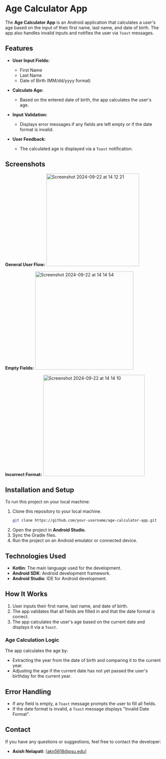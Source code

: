 # Age Calculator App

The **Age Calculator App** is an Android application that calculates a user's age based on the input of their first name, last name, and date of birth. The app also handles invalid inputs and notifies the user via `Toast` messages.

## Features

- **User Input Fields:**
  - First Name
  - Last Name
  - Date of Birth (MM/dd/yyyy format)
  
- **Calculate Age:**
  - Based on the entered date of birth, the app calculates the user's age.
  
- **Input Validation:**
  - Displays error messages if any fields are left empty or if the date format is invalid.
  
- **User Feedback:**
  - The calculated age is displayed via a `Toast` notification.

## Screenshots
**General User Flow:**
<img width="299" alt="Screenshot 2024-09-22 at 14 12 21" src="https://github.com/user-attachments/assets/20f7d19e-c962-495d-94a9-d611f99f8831">

**Empty Fields:**
<img width="317" alt="Screenshot 2024-09-22 at 14 14 54" src="https://github.com/user-attachments/assets/88ef3522-37ff-4daa-8183-b626ceb34c76">

**Incorrect Format:**
<img width="327" alt="Screenshot 2024-09-22 at 14 14 10" src="https://github.com/user-attachments/assets/4338a128-8f3d-4fa8-8078-ee7e611b734e">


## Installation and Setup

To run this project on your local machine:

1. Clone this repository to your local machine.
    ```bash
    git clone https://github.com/your-username/age-calculator-app.git
    ```
2. Open the project in **Android Studio**.
3. Sync the Gradle files.
4. Run the project on an Android emulator or connected device.

## Technologies Used

- **Kotlin**: The main language used for the development.
- **Android SDK**: Android development framework.
- **Android Studio**: IDE for Android development.

## How It Works

1. User inputs their first name, last name, and date of birth.
2. The app validates that all fields are filled in and that the date format is correct.
3. The app calculates the user's age based on the current date and displays it via a `Toast`.

### Age Calculation Logic

The app calculates the age by:

- Extracting the year from the date of birth and comparing it to the current year.
- Adjusting the age if the current date has not yet passed the user's birthday for the current year.

## Error Handling

- If any field is empty, a `Toast` message prompts the user to fill all fields.
- If the date format is invalid, a `Toast` message displays "Invalid Date Format".

## Contact

If you have any questions or suggestions, feel free to contact the developer:

- **Asish Nelapati**: [akn5618@psu.edu]


